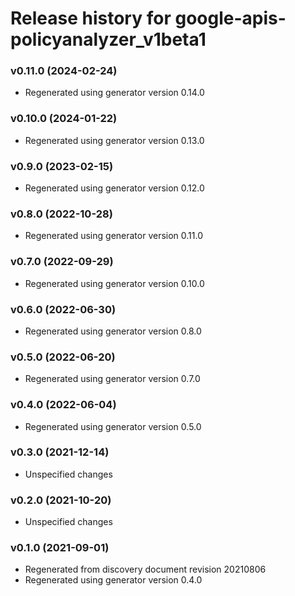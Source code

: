 # Release history for google-apis-policyanalyzer_v1beta1

### v0.11.0 (2024-02-24)

* Regenerated using generator version 0.14.0

### v0.10.0 (2024-01-22)

* Regenerated using generator version 0.13.0

### v0.9.0 (2023-02-15)

* Regenerated using generator version 0.12.0

### v0.8.0 (2022-10-28)

* Regenerated using generator version 0.11.0

### v0.7.0 (2022-09-29)

* Regenerated using generator version 0.10.0

### v0.6.0 (2022-06-30)

* Regenerated using generator version 0.8.0

### v0.5.0 (2022-06-20)

* Regenerated using generator version 0.7.0

### v0.4.0 (2022-06-04)

* Regenerated using generator version 0.5.0

### v0.3.0 (2021-12-14)

* Unspecified changes

### v0.2.0 (2021-10-20)

* Unspecified changes

### v0.1.0 (2021-09-01)

* Regenerated from discovery document revision 20210806
* Regenerated using generator version 0.4.0

